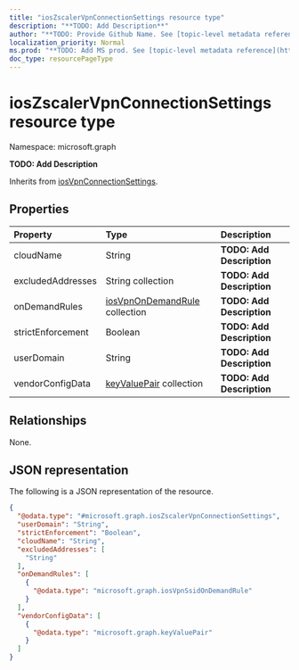 ```yaml
---
title: "iosZscalerVpnConnectionSettings resource type"
description: "**TODO: Add Description**"
author: "**TODO: Provide Github Name. See [topic-level metadata reference](https://msgo.azurewebsites.net/add/document/guidelines/metadata.html#topic-level-metadata)**"
localization_priority: Normal
ms.prod: "**TODO: Add MS prod. See [topic-level metadata reference](https://msgo.azurewebsites.net/add/document/guidelines/metadata.html#topic-level-metadata)**"
doc_type: resourcePageType
---
```


# iosZscalerVpnConnectionSettings resource type

Namespace: microsoft.graph

**TODO: Add Description**


Inherits from [iosVpnConnectionSettings](../resources/iosvpnconnectionsettings.md).

## Properties
|Property|Type|Description|
|:---|:---|:---|
|cloudName|String|**TODO: Add Description**|
|excludedAddresses|String collection|**TODO: Add Description**|
|onDemandRules|[iosVpnOnDemandRule](../resources/intune-iosvpnondemandrule.md) collection|**TODO: Add Description**|
|strictEnforcement|Boolean|**TODO: Add Description**|
|userDomain|String|**TODO: Add Description**|
|vendorConfigData|[keyValuePair](../resources/synchronization-keyvaluepair.md) collection|**TODO: Add Description**|

## Relationships
None.

## JSON representation
The following is a JSON representation of the resource.
<!-- {
  "blockType": "resource",
  "@odata.type": "microsoft.graph.iosZscalerVpnConnectionSettings"
}
-->
``` json
{
  "@odata.type": "#microsoft.graph.iosZscalerVpnConnectionSettings",
  "userDomain": "String",
  "strictEnforcement": "Boolean",
  "cloudName": "String",
  "excludedAddresses": [
    "String"
  ],
  "onDemandRules": [
    {
      "@odata.type": "microsoft.graph.iosVpnSsidOnDemandRule"
    }
  ],
  "vendorConfigData": [
    {
      "@odata.type": "microsoft.graph.keyValuePair"
    }
  ]
}
```


